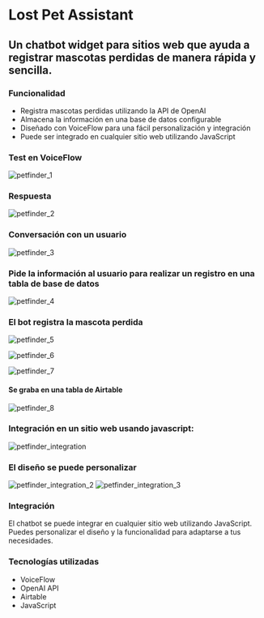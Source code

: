# Lost Pet Assistant
## Un chatbot widget para sitios web que ayuda a registrar mascotas perdidas de manera rápida y sencilla.
### Funcionalidad
* Registra mascotas perdidas utilizando la API de OpenAI
* Almacena la información en una base de datos configurable
* Diseñado con VoiceFlow para una fácil personalización y integración
* Puede ser integrado en cualquier sitio web utilizando JavaScript

### Test en VoiceFlow  
![petfinder_1](https://github.com/BrujitoOz/Petfinder-ChatBot-with-Actions/assets/54969025/8b531efd-fc94-4005-8b85-82a5a910858d)

### Respuesta  
![petfinder_2](https://github.com/BrujitoOz/Petfinder-ChatBot-with-Actions/assets/54969025/1af95615-bf1c-404c-be2d-6a46cc8f61ad)

### Conversación con un usuario

![petfinder_3](https://github.com/BrujitoOz/Petfinder-ChatBot-with-Actions/assets/54969025/3275b4df-f9ea-47e8-80ab-e5bf2468158d)

### Pide la información al usuario para realizar un registro en una tabla de base de datos 
![petfinder_4](https://github.com/BrujitoOz/Petfinder-ChatBot-with-Actions/assets/54969025/df94fc78-3abd-494f-bab9-a22ece1a0071)

### El bot registra la mascota perdida  

![petfinder_5](https://github.com/BrujitoOz/Petfinder-ChatBot-with-Actions/assets/54969025/7762fedc-90dd-4d74-8a41-5bf7ec58516a)

![petfinder_6](https://github.com/BrujitoOz/Petfinder-ChatBot-with-Actions/assets/54969025/47a3aabb-51da-4d6d-99b4-8016132e97ac)

![petfinder_7](https://github.com/BrujitoOz/Petfinder-ChatBot-with-Actions/assets/54969025/e47cbffc-aa80-4b09-b23c-ae9e82bec550)

#### Se graba en una tabla de Airtable
![petfinder_8](https://github.com/BrujitoOz/Petfinder-ChatBot-with-Actions/assets/54969025/d4ebbb4b-f722-4a51-8c5d-9514bad97cbb)

### Integración en un sitio web usando javascript: 
![petfinder_integration](https://github.com/BrujitoOz/Petfinder-ChatBot-with-Actions/assets/54969025/d73b87ee-1688-4a35-9e60-b04bf1a09d57)

### El diseño se puede personalizar 
![petfinder_integration_2](https://github.com/BrujitoOz/Petfinder-ChatBot-with-Actions/assets/54969025/c584dc87-282f-4732-af7d-80745edfee23)
![petfinder_integration_3](https://github.com/BrujitoOz/Petfinder-ChatBot-with-Actions/assets/54969025/98ad2451-d399-43a4-acfb-ac93cc277f57)

### Integración
El chatbot se puede integrar en cualquier sitio web utilizando JavaScript. Puedes personalizar el diseño y la funcionalidad para adaptarse a tus necesidades.

### Tecnologías utilizadas
* VoiceFlow
* OpenAI API
* Airtable
* JavaScript


